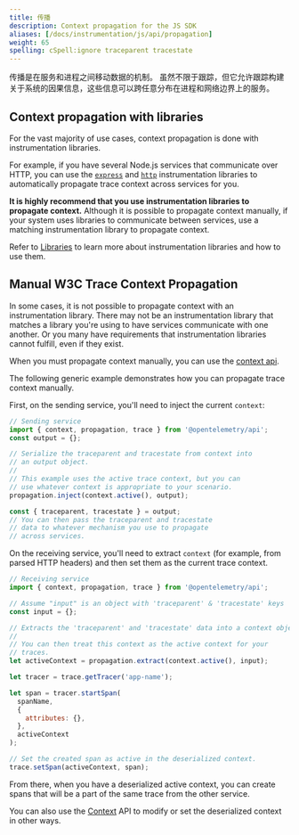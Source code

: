 ```yaml
---
title: 传播
description: Context propagation for the JS SDK
aliases: [/docs/instrumentation/js/api/propagation]
weight: 65
spelling: cSpell:ignore traceparent tracestate
---
```


传播是在服务和进程之间移动数据的机制。
虽然不限于跟踪，但它允许跟踪构建关于系统的因果信息，这些信息可以跨任意分布在进程和网络边界上的服务。

## Context propagation with libraries

For the vast majority of use cases, context propagation is done with
instrumentation libraries.

For example, if you have several Node.js services that communicate over HTTP,
you can use the
[`express`](https://www.npmjs.com/package/@opentelemetry/instrumentation-express)
and [`http`](https://www.npmjs.com/package/@opentelemetry/instrumentation-http)
instrumentation libraries to automatically propagate trace context across
services for you.

**It is highly recommend that you use instrumentation libraries to propagate
context.** Although it is possible to propagate context manually, if your system
uses libraries to communicate between services, use a matching instrumentation
library to propagate context.

Refer to [Libraries](/docs/instrumentation/js/libraries) to learn more about
instrumentation libraries and how to use them.

## Manual W3C Trace Context Propagation

In some cases, it is not possible to propagate context with an instrumentation
library. There may not be an instrumentation library that matches a library
you're using to have services communicate with one another. Or you many have
requirements that instrumentation libraries cannot fulfill, even if they exist.

When you must propagate context manually, you can use the
[context api](/docs/instrumentation/js/context).

The following generic example demonstrates how you can propagate trace context
manually.

First, on the sending service, you'll need to inject the current `context`:

```js
// Sending service
import { context, propagation, trace } from '@opentelemetry/api';
const output = {};

// Serialize the traceparent and tracestate from context into
// an output object.
//
// This example uses the active trace context, but you can
// use whatever context is appropriate to your scenario.
propagation.inject(context.active(), output);

const { traceparent, tracestate } = output;
// You can then pass the traceparent and tracestate
// data to whatever mechanism you use to propagate
// across services.
```

On the receiving service, you'll need to extract `context` (for example, from
parsed HTTP headers) and then set them as the current trace context.

```js
// Receiving service
import { context, propagation, trace } from '@opentelemetry/api';

// Assume "input" is an object with 'traceparent' & 'tracestate' keys
const input = {};

// Extracts the 'traceparent' and 'tracestate' data into a context object.
//
// You can then treat this context as the active context for your
// traces.
let activeContext = propagation.extract(context.active(), input);

let tracer = trace.getTracer('app-name');

let span = tracer.startSpan(
  spanName,
  {
    attributes: {},
  },
  activeContext
);

// Set the created span as active in the deserialized context.
trace.setSpan(activeContext, span);
```

From there, when you have a deserialized active context, you can create spans
that will be a part of the same trace from the other service.

You can also use the [Context](/docs/instrumentation/js/context) API to modify
or set the deserialized context in other ways.
